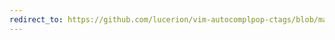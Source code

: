 ```yaml
---
redirect_to: https://github.com/lucerion/vim-autocomplpop-ctags/blob/master/doc/vim-autocomplpop-ctags.txt
---
```

